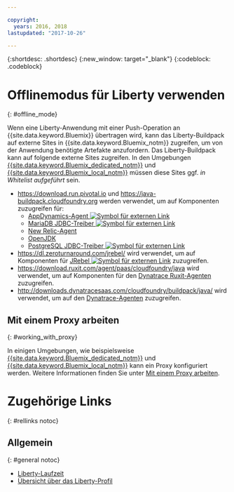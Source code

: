 ```yaml
---

copyright:
  years: 2016, 2018
lastupdated: "2017-10-26"

---
```


{:shortdesc: .shortdesc}
{:new_window: target="_blank"}
{:codeblock: .codeblock}


# Offlinemodus für Liberty verwenden
{: #offline_mode}

Wenn eine Liberty-Anwendung mit einer Push-Operation an {{site.data.keyword.Bluemix}} übertragen wird,
kann das Liberty-Buildpack auf externe Sites in {{site.data.keyword.Bluemix_notm}} zugreifen, um von der Anwendung benötigte Artefakte anzufordern.  Das Liberty-Buildpack kann auf folgende externe Sites zugreifen.  In den Umgebungen [{{site.data.keyword.Bluemix_dedicated_notm}}](/docs/dedicated/index.html#dedicated) und
[{{site.data.keyword.Bluemix_local_notm}}](/docs/local/index.html#local) müssen diese Sites ggf. *in Whitelist aufgeführt* sein.

* https://download.run.pivotal.io und https://java-buildpack.cloudfoundry.org werden verwendet, um auf Komponenten zuzugreifen für:
  * [AppDynamics-Agent ![Symbol für externen Link](../../icons/launch-glyph.svg "Symbol für externen Link")](https://www.appdynamics.com/)
  * [MariaDB JDBC-Treiber ![Symbol für externen Link](../../icons/launch-glyph.svg "Symbol für externen Link")](https://mariadb.com/)
  * [New Relic-Agent](newRelic.html)
  * [OpenJDK](customizingJRE.html#OpenJDK)
  * [PostgreSQL JDBC-Treiber ![Symbol für externen Link](../../icons/launch-glyph.svg "Symbol für externen Link")](https://www.postgresql.org)
* https://dl.zeroturnaround.com/jrebel/ wird verwendet, um auf Komponenten für [JRebel ![Symbol für externen Link](../../icons/launch-glyph.svg "Symbol für externen Link")](https://zeroturnaround.com/software/jrebel/) zuzugreifen.
* https://download.ruxit.com/agent/paas/cloudfoundry/java wird verwendet, um auf Komponenten für den [Dynatrace Ruxit-Agenten](dynatrace.html) zuzugreifen.
* http://downloads.dynatracesaas.com/cloudfoundry/buildpack/java/ wird verwendet, um auf den [Dynatrace-Agenten](dynatrace.html) zuzugreifen.

## Mit einem Proxy arbeiten
{: #working_with_proxy}

In einigen Umgebungen, wie beispielsweise [{{site.data.keyword.Bluemix_dedicated_notm}}](/docs/dedicated/index.html#dedicated) und
[{{site.data.keyword.Bluemix_local_notm}}](/docs/local/index.html#local) kann ein Proxy konfiguriert werden. Weitere Informationen finden Sie unter [Mit einem Proxy arbeiten](/docs/runtimes/common/workingWithProxy.html).

# Zugehörige Links
{: #rellinks notoc}
## Allgemein
{: #general notoc}
* [Liberty-Laufzeit](index.html)
* [Übersicht über das Liberty-Profil](http://www-01.ibm.com/support/knowledgecenter/SSAW57_8.5.5/com.ibm.websphere.wlp.nd.doc/ae/cwlp_about.html)
